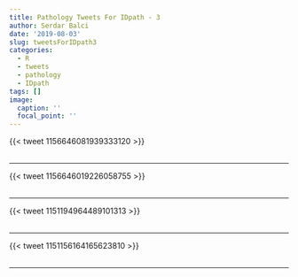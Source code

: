 ```yaml
---
title: Pathology Tweets For IDpath - 3
author: Serdar Balci
date: '2019-08-03'
slug: tweetsForIDpath3
categories:
  - R
  - tweets
  - pathology
  - IDpath
tags: []
image:
  caption: ''
  focal_point: ''
---
```



{{< tweet 1156646081939333120 >}}
<br>
<br>
<hr>
{{< tweet 1156646019226058755 >}}
<br>
<br>
<hr>
{{< tweet 1151194964489101313 >}}
<br>
<br>
<hr>
{{< tweet 1151156164165623810 >}}
<br>
<br>
<hr>
